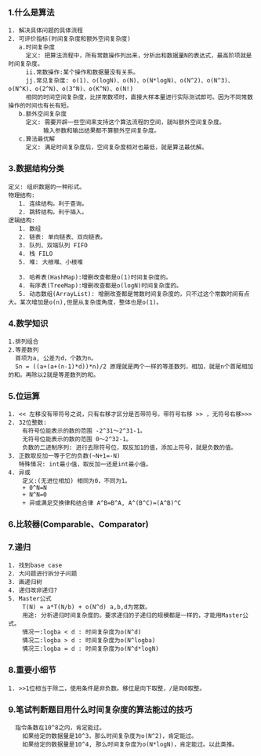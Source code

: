 ### 1.什么是算法
    1. 解决具体问题的具体流程
    2. 可评价指标(时间复杂度和额外空间复杂度)
       a.时间复杂度
         定义: 把算法流程中，所有常数操作列出来，分析出和数据量N的表达式，最高阶项就是时间复杂度。
         ii.常数操作:某个操作和数据量没有关系。
         jj.常见复杂度: o(1)、o(logN)、o(N)、o(N*logN)、o(N^2)、o(N^3)、o(N^K)、o(2^N)、o(3^N)、o(K^N)、o(N!)
         相同的时间空间复杂度，比拼常数项时，直接大样本量进行实际测试即可。因为不同常数操作的时间也有长有短。
       b.额外空间复杂度
         定义: 需要开辟一些空间来支持这个算法流程的空间，就叫额外空间复杂度。
              输入参数和输出结果都不算额外空间复杂度。
       c.算法最优解
         定义: 满足时间复杂度后，空间复杂度相对也最低，就是算法最优解。
### 3.数据结构分类
    定义: 组织数据的一种形式。
    物理结构:
       1. 连续结构。利于查询。
       2. 跳转结构。利于插入。
    逻辑结构:
       1. 数组
       2. 链表: 单向链表、双向链表。
       3. 队列、双端队列 FIFO
       4. 栈 FILO
       5. 堆: 大根堆、小根堆
        
       3. 哈希表(HashMap):增删改查都是o(1)时间复杂度的。
       4. 有序表(TreeMap):增删改查都是o(logN)时间复杂度的。
       5. 动态数组(ArrayList): 增删改查都是常数时间复杂度的，只不过这个常数时间有点大。某次增加是o(n),但是从复杂度角度，整体也是o(1)。
### 4.数学知识
    1.排列组合
    2.等差数列
      首项为a, 公差为d，个数为n。
      Sn = ((a+(a+(n-1)*d))*n)/2 原理就是两个一样的等差数列，相加，就是n个首尾相加的和。再除以2就是等差数列的和。
### 5.位运算
    1. << 左移没有带符号之说，只有右移才区分是否带符号。带符号右移 >> ，无符号右移>>>
    2. 32位整数:
        有符号位能表示的数的范围 -2^31～2^31-1。
        无符号位能表示的数的范围 0～2^32-1。
        负数的二进制序列: 进行去除符号位，取反加1的值，添加上符号，就是负数的值。
    3. 正数取反加一等于它的负数(~N+1=-N)
       特殊情况: int最小值，取反加一还是int最小值。
    4. 异或
        定义:(无进位相加) 相同为0，不同为1。
        + 0^N=N
        + N^N=0
        + 异或满足交换律和结合律 A^B=B^A, A^(B^C)=(A^B)^C
### 6.比较器(Comparable、Comparator)
### 7.递归
    1. 找到base case
    2. 大问题进行拆分子问题
    3. 画递归树
    4. 递归改非递归?
    5. Master公式
        T(N) = a*T(N/b) + o(N^d) a,b,d为常数。
        用途: 分析递归时间复杂度的。要求递归的子递归的规模都是一样的，才能用Master公式。
        情况一:logba < d : 时间复杂度为o(N^d)
        情况二:logba > d : 时间复杂度为o(N^logba)
        情况三:logba = d : 时间复杂度为o(N^d*logN)
### 8.重要小细节
    1. >>1位相当于除二，使用条件是非负数。移位是向下取整，/是向0取整。
### 9.笔试判断题目用什么时间复杂度的算法能过的技巧
      指令条数在10^8之内，肯定能过。
        如果给定的数据量是10^3，那么时间复杂度为o(N^2)，肯定能过。
        如果给定的数据量是10^4, 那么时间复杂度为o(N*logN)，肯定能过。以此类推。